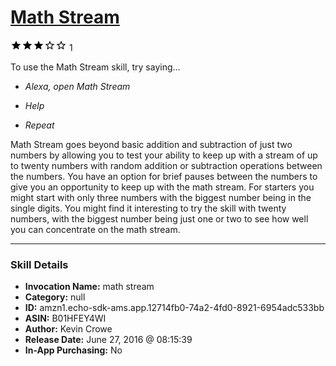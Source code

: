 # [Math Stream](http://alexa.amazon.com/#skills/amzn1.echo-sdk-ams.app.12714fb0-74a2-4fd0-8921-6954adc533bb)
![3 stars](../../images/ic_star_black_18dp_1x.png)![3 stars](../../images/ic_star_black_18dp_1x.png)![3 stars](../../images/ic_star_black_18dp_1x.png)![3 stars](../../images/ic_star_border_black_18dp_1x.png)![3 stars](../../images/ic_star_border_black_18dp_1x.png) 1

To use the Math Stream skill, try saying...

* *Alexa, open Math Stream*

* *Help*

* *Repeat*

Math Stream goes beyond basic addition and subtraction of just two numbers by allowing you to test your ability to keep up with a stream of up to twenty numbers with random addition or subtraction operations between the numbers.  You have an option for brief pauses between the numbers to give you an opportunity to keep up with the math stream.  For starters you might start with only three numbers with the biggest number being in the single digits.  You might find it interesting to try the skill with twenty numbers, with the biggest number being just one or two to see how well you can concentrate on the math stream.

***

### Skill Details

* **Invocation Name:** math stream
* **Category:** null
* **ID:** amzn1.echo-sdk-ams.app.12714fb0-74a2-4fd0-8921-6954adc533bb
* **ASIN:** B01HFEY4WI
* **Author:** Kevin Crowe
* **Release Date:** June 27, 2016 @ 08:15:39
* **In-App Purchasing:** No
